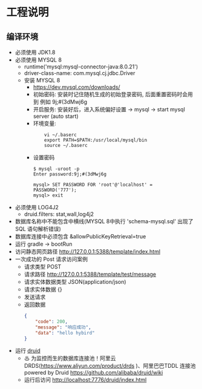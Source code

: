 # 工程说明
## 编译环境
* 必须使用 JDK1.8
* 必须使用 MYSQL 8
    * runtime('mysql:mysql-connector-java:8.0.21')
    * driver-class-name: com.mysql.cj.jdbc.Driver
    * 安装 MYSQL 8
        * https://dev.mysql.com/downloads/
        * 初始密码: 安装时记住随机生成的初始登录密码, 后面重置密码时会用到 例如 9j;#(3dMwj6g
        * 开启服务: 安装好后，进入系统偏好设置 -> mysql -> start mysql server (auto start)
        * 环境变量:
            ```
                vi ~/.baserc
                export PATH=$PATH:/usr/local/mysql/bin
                source ~/.baserc
            ```
        * 设置密码
            ```
            $ mysql -uroot -p
            Enter password:9j;#(3dMwj6g

            mysql> SET PASSWORD FOR 'root'@'localhost' = PASSWORD('777');
            mysql> exit
            ```
* 必须使用 LOG4J2
    * druid.filters: stat,wall,log4j2
* 数据库名称中不能包含中横线(MYSQL 8中执行 'schema-mysql.sql' 出现了 SQL 语句解析错误)
* 数据库连接中必须包含 &allowPublicKeyRetrieval=true
* 运行 gradle -> bootRun
* 访问静态网页路径 http://127.0.0.1:5388/template/index.html
* 一次成功的 Post 请求访问案例
    * 请求类型 POST
    * 请求路径 http://127.0.0.1:5388/template/test/message
    * 请求实体数据类型 JSON(application/json)
    * 请求实体数据 {}
    * 发送请求
    * 返回数据
        ```json
        {
            "code": 200,
            "message": "响应成功",
            "data": "hello hybird"
        }
        ```
* 运行 [druid](https://github.com/alibaba/druid)
    * ♨ 为监控而生的数据库连接池！阿里云DRDS(https://www.aliyun.com/product/drds )、阿里巴巴TDDL 连接池powered by Druid https://github.com/alibaba/druid/wiki
    * 运行后访问 [http://localhost:7776/druid/index.html](http://localhost:7776/druid/index.html)
